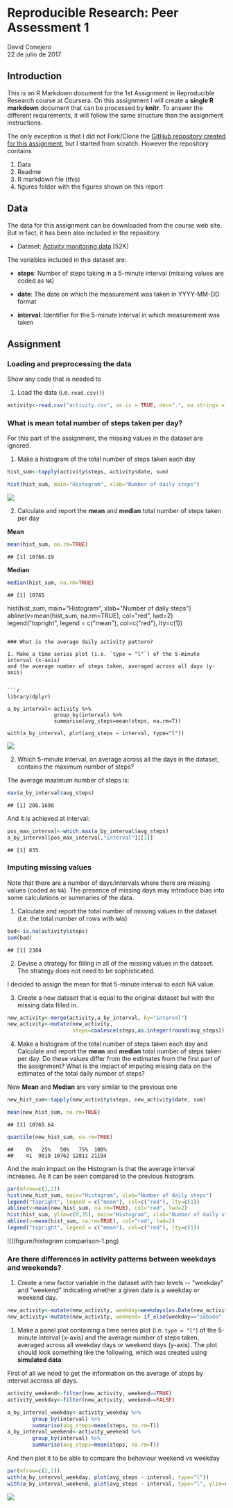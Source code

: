 # Reproducible Research: Peer Assessment 1
David Conejero  
22 de julio de 2017  



## Introduction

This is an R Markdown document for the 1st Assignment in Reproducible Research course at Coursera.
On this assignment I will create a **single R markdown** document that can be processed by **knitr**. To answer the different requirements, it will follow the same structure than the assignment instructions.

The only exception is that I did not Fork/Clone the [GitHub repository created for this
assignment](http://github.com/rdpeng/RepData_PeerAssessment1), but I started from scratch.
However the repository contains

1) Data
2) Readme
3) R markdown file (this)
4) figures folder with the figures shown on this report


## Data

The data for this assignment can be downloaded from the course web
site. But in fact, it has been also included in the repository.

* Dataset: [Activity monitoring data](https://d396qusza40orc.cloudfront.net/repdata%2Fdata%2Factivity.zip) [52K]

The variables included in this dataset are:

* **steps**: Number of steps taking in a 5-minute interval (missing
    values are coded as `NA`)

* **date**: The date on which the measurement was taken in YYYY-MM-DD
    format

* **interval**: Identifier for the 5-minute interval in which
    measurement was taken


## Assignment

### Loading and preprocessing the data

Show any code that is needed to

1. Load the data (i.e. `read.csv()`)


```r
activity<-read.csv("activity.csv", as.is = TRUE, dec=".", na.strings = "NA")
```

### What is mean total number of steps taken per day?

For this part of the assignment, the missing values in the dataset are ignored.

1. Make a histogram of the total number of steps taken each day


```r
hist_sum<-tapply(activity$steps, activity$date, sum)

hist(hist_sum, main="Histogram", xlab="Number of daily steps")
```

![](figure/histogram-1.png)<!-- -->

2. Calculate and report the **mean** and **median** total number of steps taken per day

**Mean**

```r
mean(hist_sum, na.rm=TRUE)
```

```
## [1] 10766.19
```

**Median**

```r
median(hist_sum, na.rm=TRUE)
```

```
## [1] 10765
```

hist(hist_sum, main="Histogram", xlab="Number of daily steps")
abline(v=mean(hist_sum, na.rm=TRUE), col="red", lwd=2)
legend("topright", legend = c("mean"), col=c("red"), lty=c(1))
```

### What is the average daily activity pattern?

1. Make a time series plot (i.e. `type = "l"`) of the 5-minute interval (x-axis)
and the average number of steps taken, averaged across all days (y-axis)


```r
library(dplyr)

a_by_interval<-activity %>% 
               group_by(interval) %>% 
               summarise(avg_steps=mean(steps, na.rm=T))

with(a_by_interval, plot(avg_steps ~ interval, type="l"))
```

![](figure/daily_activity-1.png)<!-- -->

2. Which 5-minute interval, on average across all the days in the dataset, 
contains the maximum number of steps?

The average maximum number of steps is:

```r
max(a_by_interval$avg_steps)
```

```
## [1] 206.1698
```

And it is achieved at interval:

```r
pos_max_interval<-which.max(a_by_interval$avg_steps)
a_by_interval[pos_max_interval,"interval"][[1]]
```

```
## [1] 835
```

### Imputing missing values

Note that there are a number of days/intervals where there are missing
values (coded as `NA`). The presence of missing days may introduce
bias into some calculations or summaries of the data.

1. Calculate and report the total number of missing values in the dataset (i.e. the total number of rows with `NA`s)


```r
bad<-is.na(activity$steps)
sum(bad)
```

```
## [1] 2304
```

2. Devise a strategy for filling in all of the missing values in the dataset. The strategy does not need to be sophisticated. 

I decided to assign the mean for that 5-minute interval to each NA value.

3. Create a new dataset that is equal to the original dataset but with the missing data filled in.


```r
new_activity<-merge(activity,a_by_interval, by="interval")
new_activity<-mutate(new_activity,
                     steps=coalesce(steps,as.integer(round(avg_steps))))
```

4. Make a histogram of the total number of steps taken each day and Calculate and report the **mean** and **median** total number of steps taken per day. Do these values differ from the estimates from the first part of the assignment? What is the impact of imputing missing data on the estimates of the total daily number of steps?

New **Mean** and **Median** are very similar to the previous one

```r
new_hist_sum<-tapply(new_activity$steps, new_activity$date, sum)

mean(new_hist_sum, na.rm=TRUE)
```

```
## [1] 10765.64
```

```r
quantile(new_hist_sum, na.rm=TRUE)
```

```
##    0%   25%   50%   75%  100% 
##    41  9819 10762 12811 21194
```

And the main impact on the Histogram is that the average interval increases. As
it can be seen compared to the previous histogram.


```r
par(mfrow=c(1,2))
hist(new_hist_sum, main="Histogram", xlab="Number of daily steps")
legend("topright", legend = c("mean"), col=c("red"), lty=c(1))
abline(v=mean(new_hist_sum, na.rm=TRUE), col="red", lwd=2)
hist(hist_sum, ylim=c(0,35), main="Histogram", xlab="Number of daily steps")
abline(v=mean(hist_sum, na.rm=TRUE), col="red", lwd=2)
legend("topright", legend = c("mean"), col=c("red"), lty=c(1))
```

![](figure/histogram comparison-1.png)<!-- -->

### Are there differences in activity patterns between weekdays and weekends?


1. Create a new factor variable in the dataset with two levels -- "weekday" and "weekend" indicating whether a given date is a weekday or weekend day.


```r
new_activity<-mutate(new_activity, weekday=weekdays(as.Date(new_activity$date)))
new_activity<-mutate(new_activity, weekend= if_else(weekday=="sábado" | weekday=="domingo", TRUE, FALSE))
```


1. Make a panel plot containing a time series plot (i.e. `type = "l"`) of the 5-minute interval (x-axis) and the average number of steps taken, averaged across all weekday days or weekend days (y-axis). The plot should look something like the following, which was created using **simulated data**:

First of all we need to get the information on the average of steps by interval accross all days.


```r
activity_weekend<-filter(new_activity, weekend==TRUE)
activity_weekday<-filter(new_activity, weekend==FALSE)

a_by_interval_weekday<-activity_weekday %>% 
        group_by(interval) %>% 
        summarise(avg_steps=mean(steps, na.rm=T))
a_by_interval_weekend<-activity_weekend %>% 
        group_by(interval) %>% 
        summarise(avg_steps=mean(steps, na.rm=T))
```

And then plot it to be able to compare the behaviour weekend vs weekday

```r
par(mfrow=c(2,1))
with(a_by_interval_weekday, plot(avg_steps ~ interval, type="l"))
with(a_by_interval_weekend, plot(avg_steps ~ interval, type="l", ylim=c(0,250)))
```

![](figure/plot-1.png)<!-- -->
